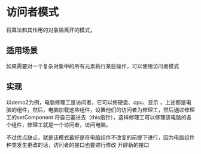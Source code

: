 # 访问者模式
将算法和其作用的对象隔离开的模式，


## 适用场景
如果需要对一个复杂对象中的所有元素执行某些操作，可以使用访问者模式



## 实现
以demo2为例，电脑修理工是访问者，它可以修硬盘、cpu、显示 ，上述都是电脑的组件，然后，电脑加载这些组件，设置他们的访问者为修理工，然后通过修理工的setComponent 将自己塞进去（this指针），这样修理工可以修理该电脑的各个组件，修理工就是一个访问者，访问电脑。

不过优点缺点，就是该模式最好是在电脑组件不改变的前提下进行，因为电脑组件种类发生更改的话，访问者的接口也要进行修改 开辟新的接口